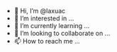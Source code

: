 - 👋 Hi, I’m @laxuac
- 👀 I’m interested in ...
- 🌱 I’m currently learning ...
- 💞️ I’m looking to collaborate on ...
- 📫 How to reach me ...

<!---
laxuac/laxuac is a ✨ special ✨ repository because its `README.md` (this file) appears on your GitHub profile.
You can click the Preview link to take a look at your changes.
--->
